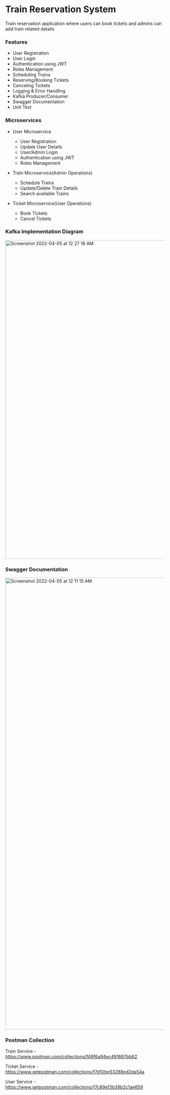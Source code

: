 # Train Reservation System

Train reservation application where users can book tickets and admins can add train related details
### Features

- User Registration
- User Login
- Authentication using JWT
- Roles Management
- Scheduling Trains
- Reserving/Booking Tickets
- Canceling Tickets
- Logging & Error Handling
- Kafka Producer/Consumer
- Swagger Documentation
- Unit Test

### Microservices

- User Microservice

  - User Registration
  - Update User Details
  - User/Admin Login
  - Authentication using JWT
  - Roles Management

- Train Microservice(Admin Operations)

  - Schedule Trains
  - Update/Delete Train Details
  - Search available Trains

- Ticket Microservice(User Operations)

  - Book Tickets
  - Cancel Tickets

### Kafka Implementation Diagram

<img width="1003" alt="Screenshot 2022-04-05 at 12 27 18 AM" src="https://user-images.githubusercontent.com/73777273/161613788-49eca158-d99c-485f-97a4-0cec29fa60d2.png">


### Swagger Documentation
<img width="1422" alt="Screenshot 2022-04-05 at 12 11 15 AM" src="https://user-images.githubusercontent.com/73777273/161613853-39e40c89-014a-4e56-979f-3505778cbaa5.png">

### Postman Collection

Train Service - https://www.postman.com/collections/f49f6a94ec491667bb62

Ticket Service - https://www.getpostman.com/collections/f7d10be53288ed2da54a

User Service - https://www.getpostman.com/collections/f7c89ef3b38b2c1ae659
